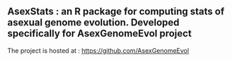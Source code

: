 ## AsexStats : an R package for computing stats of asexual genome evolution. Developed specifically for AsexGenomeEvol project 

The project is hosted at : https://github.com/AsexGenomeEvol

